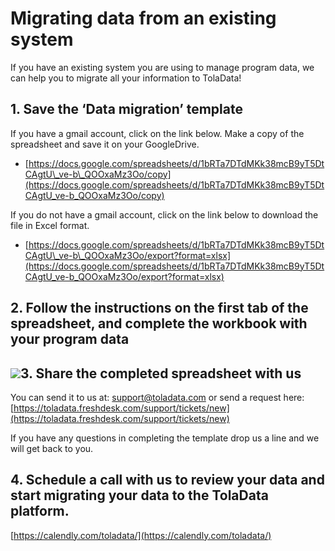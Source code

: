 # Migrating data from an existing system

If you have an existing system you are using to manage program data, we can help you to migrate all your information to TolaData!

## 1. Save the ‘Data migration’ template

If you have a gmail account, click on the link below. Make a copy of the spreadsheet and save it on your GoogleDrive.

* [https://docs.google.com/spreadsheets/d/1bRTa7DTdMKk38mcB9yT5DtCAgtU\_ve-b\_QOOxaMz3Oo/copy](https://docs.google.com/spreadsheets/d/1bRTa7DTdMKk38mcB9yT5DtCAgtU_ve-b_QOOxaMz3Oo/copy)

If you do not have a gmail account, click on the link below to download the file in Excel format.

* [https://docs.google.com/spreadsheets/d/1bRTa7DTdMKk38mcB9yT5DtCAgtU\_ve-b\_QOOxaMz3Oo/export?format=xlsx](https://docs.google.com/spreadsheets/d/1bRTa7DTdMKk38mcB9yT5DtCAgtU_ve-b_QOOxaMz3Oo/export?format=xlsx)

## 2. Follow the instructions on the first tab of the spreadsheet, and complete the workbook with your program data

## ![](https://lh6.googleusercontent.com/fo3ILyuAslFBumT3U_vngATt-OvvtOaFhYy66HWO1QUIcKzkaR_nTZIc5R5JtC3RUrGQgwuyAv33ltArmW5AzIxWT9MzhAVTyrmGsEN1TyPCRcThOPVh0rsw-3vIPVmyiVTsM3aU)3. Share the completed spreadsheet with us

You can send it to us at: [support@toladata.com](mailto:support@toladata.com) or send a request here: [https://toladata.freshdesk.com/support/tickets/new](https://toladata.freshdesk.com/support/tickets/new)

If you have any questions in completing the template drop us a line and we will get back to you.

## 4. Schedule a call with us to review your data and start migrating your data to the TolaData platform.

[https://calendly.com/toladata/](https://calendly.com/toladata/)

  


  


